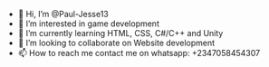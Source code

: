 - 👋 Hi, I’m @Paul-Jesse13
- 👀 I’m interested in game development
- 🌱 I’m currently learning HTML, CSS, C#/C++ and Unity
- 💞️ I’m looking to collaborate on Website development
- 📫 How to reach me contact me on whatsapp: +2347058454307

<!---
Paul-Jesse13/Paul-Jesse13 is a ✨ special ✨ repository because its `README.md` (this file) appears on your GitHub profile.
You can click the Preview link to take a look at your changes.
--->
